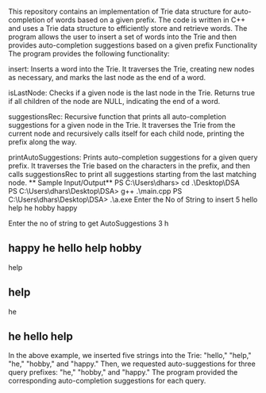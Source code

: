 This repository contains an implementation of Trie data structure for auto-completion of words based on a given prefix. The code is written in C++ and uses a Trie data structure to efficiently store and retrieve words. The program allows the user to insert a set of words into the Trie and then provides auto-completion suggestions based on a given prefix
Functionality
The program provides the following functionality:

insert: Inserts a word into the Trie. It traverses the Trie, creating new nodes as necessary, and marks the last node as the end of a word.

isLastNode: Checks if a given node is the last node in the Trie. Returns true if all children of the node are NULL, indicating the end of a word.

suggestionsRec: Recursive function that prints all auto-completion suggestions for a given node in the Trie. It traverses the Trie from the current node and recursively calls itself for each child node, printing the prefix along the way.

printAutoSuggestions: Prints auto-completion suggestions for a given query prefix. It traverses the Trie based on the characters in the prefix, and then calls suggestionsRec to print all suggestions starting from the last matching node.
**
Sample Input/Output**
 PS C:\Users\dhars> cd .\Desktop\DSA\
PS C:\Users\dhars\Desktop\DSA> g++ .\main.cpp
PS C:\Users\dhars\Desktop\DSA> .\a.exe
Enter the No of String to insert
5
hello
help
he
hobby
happy


Enter the no of string to get AutoSuggestions
3
h

happy
he
hello
help
hobby
----------------------
help

help
----------------------
he

he
hello
help
----------------------

In the above example, we inserted five strings into the Trie: "hello," "help," "he," "hobby," and "happy." Then, we requested auto-suggestions for three query prefixes: "he," "hobby," and "happy." The program provided the corresponding auto-completion suggestions for each query.
